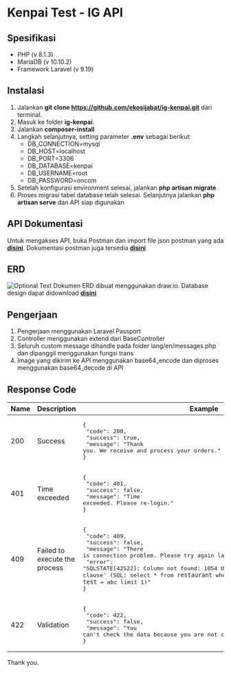 # Kenpai Test - IG API



## Spesifikasi

- PHP (v 8.1.3)
- MariaDB (v 10.10.2)
- Framework Laravel (v 9.19)


## Instalasi

1. Jalankan **git clone https://github.com/ekosijabat/ig-kenpai.git** dari terminal.
2. Masuk ke folder **ig-kenpai**.
3. Jalankan **composer-install**
4. Langkah selanjutnya, setting parameter **.env** sebagai berikut:
   * DB_CONNECTION=mysql
   * DB_HOST=localhost
   * DB_PORT=3306
   * DB_DATABASE=kenpai
   * DB_USERNAME=root
   * DB_PASSWORD=oncom
5. Setelah konfigurasi environment selesai, jalankan **php artisan migrate**
6. Proses migrasi tabel database telah selesai. Selanjutnya jalankan **php artisan serve** dan API siap digunakan


## API Dokumentasi
Untuk mengakses API, buka Postman dan import file json postman yang ada **[disini](https://raw.githubusercontent.com/ekosijabat/ig-kenpai/main/docs/IG%20API.postman_collection.json)**.
Dokumentasi postman juga tersedia **[disini](https://documenter.getpostman.com/view/7593695/2s8Z6x3Z6u#8a95fa2f-663a-4fee-8693-5b2af3878fbf)**


## ERD
![Optional Text](../main/docs/erd.png)
Dokumen ERD dibuat menggunakan draw.io. Database design dapat didownload **[disini](https://raw.githubusercontent.com/ekosijabat/ig-kenpai/main/docs/ERD.drawio)**


## Pengerjaan
1. Pengerjaan menggunakan Laravel Passport
2. Controller menggunakan extend dari BaseController
3. Seluruh custom message dihandle pada folder lang/en/messages.php dan dipanggil menggunakan fungsi trans
4. Image yang dikirim ke API menggunakan base64_encode dan diproses menggunakan base64_decode di API


## Response Code
| Name | Description                   | Example                 |
|------|-------------------------------| ------------------------|
| 200  | Success | <pre>{<br>  "code": 200,<br>  "success": true,<br>  "message": "Thank you. We receive and process your orders."<br>}</pre> |
| 401  | Time exceeded | <pre>{<br>  "code": 401,<br>  "success": false,<br>  "message": "Time exceeded. Please re-login."<br>}</pre> |
| 409  | Failed to execute the process | <pre>{<br>  "code": 409,<br>  "success": false,<br>  "message": "There is connection problem. Please try again later.",<br>  "error": "SQLSTATE[42S22]: Column not found: 1054 Unknown column 'test' in 'where clause' (SQL: select * from `restaurant` where `test` = abc limit 1)"<br>}</pre> |
| 422  | Validation | <pre>{<br>  "code": 422,<br>  "success": false,<br>  "message": "You can't check the data because you are not customer"<br>}</pre> |



Thank you.
